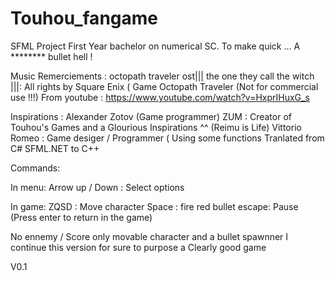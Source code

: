 # Touhou_fangame
SFML Project First Year bachelor on numerical SC. To make quick ... A ******** bullet hell !

Music Remerciements :
octopath traveler ost||| the one they call the witch |||: All rights by Square Enix ( Game Octopath Traveler (Not for commercial use !!!)
From youtube : https://www.youtube.com/watch?v=HxprIHuxG_s

Inspirations :
Alexander Zotov (Game programmer)
ZUM : Creator of Touhou's Games and a Glourious Inspirations ^^ (Reimu is Life)
Vittorio Romeo : Game desiger / Programmer ( Using some functions Tranlated from C# SFML.NET to C++

Commands:

In menu:
 Arrow up / Down : Select options
 
 In game: 
 ZQSD : Move character 
 Space : fire red bullet
 escape: Pause (Press enter to return in the game)
 
 No ennemy / Score only movable character and a bullet spawnner
 I continue this version for sure to purpose a Clearly good game
 
 V0.1
